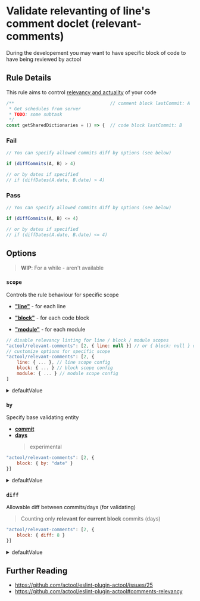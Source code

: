 # Validate relevanting of line&#39;s comment doclet (relevant-comments)

During the developement you may want to have specific block of code to have being reviewed by actool


## Rule Details

This rule aims to control [relevancy and actuality](https://github.com/actool/eslint-plugin-actool/blob/master/docs/how-it-work.md#relevancy-validating) of your code

```js
/**                                    // comment block lastCommit: A            
 * Get schedules from server
 * TODO: some subtask
 */
const getSharedDictionaries = () => {  // code block lastCommit: B
```

### Fail
```js
// You can specify allowed commits diff by options (see below)

if (diffCommits(A, B) > 4)

// or by dates if specified
// if (diffDates(A.date, B.date) > 4)
```

### Pass
```js
// You can specify allowed commits diff by options (see below)

if (diffCommits(A, B) <= 4)

// or by dates if specified
// if (diffDates(A.date, B.date) <= 4)
```

## Options

> **WIP**: For a while - aren't available

### `scope`
Controls the rule behaviour for specific scope
- [**"line"**](https://github.com/actool/eslint-plugin-actool/blob/master/docs/how-it-work.md#line-comment) - for each line

- [**"block"**](https://github.com/actool/eslint-plugin-actool/blob/master/docs/how-it-work.md#block-comment) - for each code block

- [**"module"**](https://github.com/actool/eslint-plugin-actool/blob/master/docs/how-it-work.md#module-comment) - for each module

```js
// disable relevancy linting for line / block / module scopes
"actool/relevant-comments": [2, { line: null }] // or { block: null } or { module: null }
// customize options for specific scope
"actool/relevant-comments": [2, { 
    line: { ... }, // line scope config
    block: { ... } // block scope config
    module: { ... } // module scope config
] 
```
<details>
    <summary>defaultValue</summary>

    {
        line: null,
        block: { ... }, // see below
        module: null,
    }
</details>

### `by`
Specify base validating entity
- [**commit**](https://github.com/actool/eslint-plugin-actool/blob/master/docs/how-it-work.md#commit)
- [**days**](https://github.com/actool/eslint-plugin-actool/blob/master/docs/how-it-work.md#days-experimental)
  > experimental
  
```js
"actool/relevant-comments": [2, { 
    block: { by: "date" }
}]
```
<details>
    <summary>defaultValue</summary>

    [any-scope]: commit
</details>

### `diff`
Allowable diff between commits/days (for validating)

> Counting only **relevant for current block** commits (days)

```js
"actool/relevant-comments": [2, { 
    block: { diff: 8 }
}]
```
<details>
    <summary>defaultValue</summary>

    [any-scope]: 4
</details>

## Further Reading

- https://github.com/actool/eslint-plugin-actool/issues/25
- https://github.com/actool/eslint-plugin-actool#comments-relevancy

<!-- TODO: add links about problem -->
